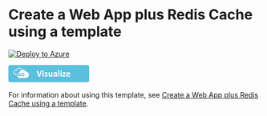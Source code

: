 # Create a Web App plus Redis Cache using a template

[![Deploy to Azure](https://azuredeploy.net/deploybutton.png)](https://azuredeploy.net/?repository=https://github.com/clazureroom/component-deployment/tree/master/redis-cache)

<a href="http://armviz.io/#/?load=https%3A%2F%2Fraw.githubusercontent.com%2FAzure%2Fazure-quickstart-templates%2Fmaster%2F201-web-app-with-redis-cache%2Fazuredeploy.json" target="_blank">
    <img src="https://raw.githubusercontent.com/Azure/azure-quickstart-templates/master/1-CONTRIBUTION-GUIDE/images/visualizebutton.png"/>
</a>

For information about using this template, see [Create a Web App plus Redis Cache using a template](https://github.com/Azure/azure-quickstart-templates/tree/master/201-web-app-with-redis-cache).

